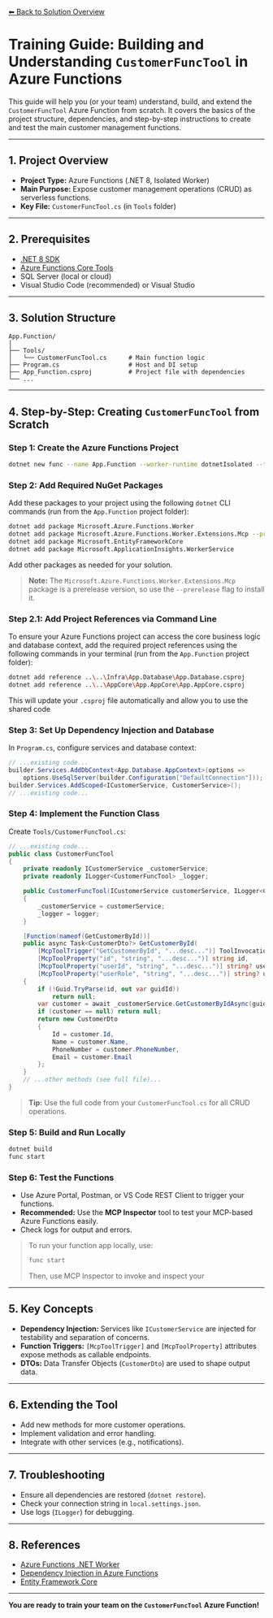 [⬅ Back to Solution Overview](../readme.md)

# Training Guide: Building and Understanding `CustomerFuncTool` in Azure Functions

This guide will help you (or your team) understand, build, and extend the `CustomerFuncTool` Azure Function from scratch. It covers the basics of the project structure, dependencies, and step-by-step instructions to create and test the main customer management functions.

---

## 1. Project Overview

- **Project Type:** Azure Functions (.NET 8, Isolated Worker)
- **Main Purpose:** Expose customer management operations (CRUD) as serverless functions.
- **Key File:** `CustomerFuncTool.cs` (in `Tools` folder)

---

## 2. Prerequisites

- [.NET 8 SDK](https://dotnet.microsoft.com/en-us/download/dotnet/8.0)
- [Azure Functions Core Tools](https://learn.microsoft.com/en-us/azure/azure-functions/functions-run-local)
- SQL Server (local or cloud)
- Visual Studio Code (recommended) or Visual Studio

---

## 3. Solution Structure

```
App.Function/
│
├── Tools/
│   └── CustomerFuncTool.cs      # Main function logic
├── Program.cs                   # Host and DI setup
├── App_Function.csproj          # Project file with dependencies
└── ...
```

---

## 4. Step-by-Step: Creating `CustomerFuncTool` from Scratch

### Step 1: Create the Azure Functions Project

```sh
dotnet new func --name App.Function --worker-runtime dotnetIsolated --target-framework net8.0
```

### Step 2: Add Required NuGet Packages

Add these packages to your project using the following `dotnet` CLI commands (run from the `App.Function` project folder):

```sh
dotnet add package Microsoft.Azure.Functions.Worker
dotnet add package Microsoft.Azure.Functions.Worker.Extensions.Mcp --prerelease
dotnet add package Microsoft.EntityFrameworkCore
dotnet add package Microsoft.ApplicationInsights.WorkerService
```

Add other packages as needed for your solution.

> **Note:** The `Microsoft.Azure.Functions.Worker.Extensions.Mcp` package is a prerelease version, so use the `--prerelease` flag to install it.

### Step 2.1: Add Project References via Command Line

To ensure your Azure Functions project can access the core business logic and database context, add the required project references using the following commands in your terminal (run from the `App.Function` project folder):

```sh
dotnet add reference ..\..\Infra\App.Database\App.Database.csproj
dotnet add reference ..\..\AppCore\App.AppCore\App.AppCore.csproj
```

This will update your `.csproj` file automatically and allow you to use the shared code

### Step 3: Set Up Dependency Injection and Database

In `Program.cs`, configure services and database context:

```csharp
// ...existing code...
builder.Services.AddDbContext<App.Database.AppContext>(options =>
    options.UseSqlServer(builder.Configuration["DefaultConnection"]));
builder.Services.AddScoped<ICustomerService, CustomerService>();
// ...existing code...
```

### Step 4: Implement the Function Class

Create `Tools/CustomerFuncTool.cs`:

```csharp
// ...existing code...
public class CustomerFuncTool
{
    private readonly ICustomerService _customerService;
    private readonly ILogger<CustomerFuncTool> _logger;

    public CustomerFuncTool(ICustomerService customerService, ILogger<CustomerFuncTool> logger)
    {
        _customerService = customerService;
        _logger = logger;
    }

    [Function(nameof(GetCustomerById))]
    public async Task<CustomerDto?> GetCustomerById(
        [McpToolTrigger("GetCustomerById", "...desc...")] ToolInvocationContext context,
        [McpToolProperty("id", "string", "...desc...")] string id,
        [McpToolProperty("userId", "string", "...desc...")] string? userId,
        [McpToolProperty("userRole", "string", "...desc...")] string? userRole)
    {
        if (!Guid.TryParse(id, out var guidId))
            return null;
        var customer = await _customerService.GetCustomerByIdAsync(guidId);
        if (customer == null) return null;
        return new CustomerDto
        {
            Id = customer.Id,
            Name = customer.Name,
            PhoneNumber = customer.PhoneNumber,
            Email = customer.Email
        };
    }
    // ...other methods (see full file)...
}
```

> **Tip:** Use the full code from your `CustomerFuncTool.cs` for all CRUD operations.

### Step 5: Build and Run Locally

```sh
dotnet build
func start
```

### Step 6: Test the Functions

- Use Azure Portal, Postman, or VS Code REST Client to trigger your functions.
- **Recommended:** Use the **MCP Inspector** tool to test your MCP-based Azure Functions easily.
- Check logs for output and errors.

> To run your function app locally, use:
>
> ```sh
> func start
> ```
>
> Then, use MCP Inspector to invoke and inspect your

---

## 5. Key Concepts

- **Dependency Injection:** Services like `ICustomerService` are injected for testability and separation of concerns.
- **Function Triggers:** `[McpToolTrigger]` and `[McpToolProperty]` attributes expose methods as callable endpoints.
- **DTOs:** Data Transfer Objects (`CustomerDto`) are used to shape output data.

---

## 6. Extending the Tool

- Add new methods for more customer operations.
- Implement validation and error handling.
- Integrate with other services (e.g., notifications).

---

## 7. Troubleshooting

- Ensure all dependencies are restored (`dotnet restore`).
- Check your connection string in `local.settings.json`.
- Use logs (`ILogger`) for debugging.

---

## 8. References

- [Azure Functions .NET Worker](https://learn.microsoft.com/en-us/azure/azure-functions/dotnet-isolated-process-guide)
- [Dependency Injection in Azure Functions](https://learn.microsoft.com/en-us/azure/azure-functions/functions-dotnet-dependency-injection)
- [Entity Framework Core](https://learn.microsoft.com/en-us/ef/core/)

---

**You are ready to train your team on the `CustomerFuncTool` Azure Function!**
